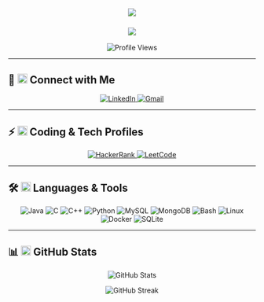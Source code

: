 <h1 align="center">
  <img src="https://readme-typing-svg.herokuapp.com?font=Orbitron&size=36&color=00FF00&center=true&vCenter=true&width=800&height=60&lines=Hi+%F0%9F%91%8B%2C+I'm+ARAVINDAN+S" />
</h1>

<h3 align="center">
  <img src="https://readme-typing-svg.herokuapp.com?font=Orbitron&size=20&color=00FFFF&center=true&vCenter=true&width=800&height=40&lines=A+Passionate+Cybersecurity+Student;Exploring+Data+Science+and+AI;Always+Learning+and+Building!" />
</h3>

<p align="center">
  <img src="https://komarev.com/ghpvc/?username=arav1nd4n&label=Profile%20views&color=00FF00&style=flat" alt="Profile Views" />
</p>

---

## 🔗 <img src="https://img.icons8.com/ios-filled/50/00FF00/link.png" width="20px"/> **Connect with Me**
<p align="center">
  <a href="https://linkedin.com/in/arav1nd4n" target="_blank">
    <img src="https://img.shields.io/badge/LinkedIn-0A66C2?style=for-the-badge&logo=linkedin&logoColor=white" alt="LinkedIn"/>
  </a>
  <a href="mailto:your-email@gmail.com">
    <img src="https://img.shields.io/badge/Gmail-D14836?style=for-the-badge&logo=gmail&logoColor=white" alt="Gmail"/>
  </a>
</p>

---

## ⚡ <img src="https://img.icons8.com/ios-filled/50/00FFFF/data-configuration.png" width="20px"/> **Coding & Tech Profiles**
<p align="center">
  <a href="https://www.hackerrank.com/arav1nd4n" target="_blank">
    <img src="https://img.shields.io/badge/HackerRank-grey?style=for-the-badge&logo=hackerrank&logoColor=white" alt="HackerRank"/>
  </a>
  <a href="https://www.leetcode.com/arav1nd4n" target="_blank">
    <img src="https://img.shields.io/badge/LeetCode-grey?style=for-the-badge&logo=leetcode&logoColor=white" alt="LeetCode"/>
  </a>
</p>

---

## 🛠️ <img src="https://img.icons8.com/ios-filled/50/00FF00/maintenance.png" width="20px"/> **Languages & Tools**
<p align="center">
  <img src="https://img.shields.io/badge/Java-grey?style=for-the-badge&logo=openjdk&logoColor=white" alt="Java"/>
  <img src="https://img.shields.io/badge/C-grey?style=for-the-badge&logo=c&logoColor=white" alt="C"/>
  <img src="https://img.shields.io/badge/C++-grey?style=for-the-badge&logo=cplusplus&logoColor=white" alt="C++"/>
  <img src="https://img.shields.io/badge/Python-grey?style=for-the-badge&logo=python&logoColor=white" alt="Python"/>
  <img src="https://img.shields.io/badge/MySQL-grey?style=for-the-badge&logo=mysql&logoColor=white" alt="MySQL"/>
  <img src="https://img.shields.io/badge/MongoDB-grey?style=for-the-badge&logo=mongodb&logoColor=white" alt="MongoDB"/>
  <img src="https://img.shields.io/badge/Bash-grey?style=for-the-badge&logo=gnubash&logoColor=white" alt="Bash"/>
  <img src="https://img.shields.io/badge/Linux-grey?style=for-the-badge&logo=linux&logoColor=white" alt="Linux"/>
  <img src="https://img.shields.io/badge/Docker-grey?style=for-the-badge&logo=docker&logoColor=white" alt="Docker"/>
  <img src="https://img.shields.io/badge/SQLite-grey?style=for-the-badge&logo=sqlite&logoColor=white" alt="SQLite"/>
</p>

---

## 📊 <img src="https://img.icons8.com/ios-filled/50/00FFFF/bar-chart.png" width="20px"/> **GitHub Stats**
<p align="center">
  <img src="https://github-readme-stats.vercel.app/api?username=arav1nd4n&show_icons=true&theme=radical" alt="GitHub Stats" />
</p>

<p align="center">
  <img src="https://streak-stats.demolab.com/?user=arav1nd4n&theme=radical" alt="GitHub Streak" />
</p>
